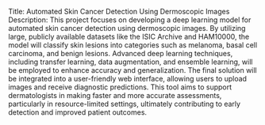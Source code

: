 Title: Automated Skin Cancer Detection Using Dermoscopic Images
Description:
	This project focuses on developing a deep learning model for automated skin 
	cancer detection using dermoscopic images. By utilizing large, publicly 
	available datasets like the ISIC Archive and HAM10000, the model will 
	classify skin lesions into categories such as melanoma, basal cell 
	carcinoma, and benign lesions. Advanced deep learning techniques, 
	including transfer learning, data augmentation, and ensemble learning, 
	will be employed to enhance accuracy and generalization. The final solution 
	will be integrated into a user-friendly web interface, allowing users 
	to upload images and receive diagnostic predictions. This tool aims to 
	support dermatologists in making faster and more accurate assessments, 
	particularly in resource-limited settings, ultimately contributing to 
	early detection and improved patient outcomes.
